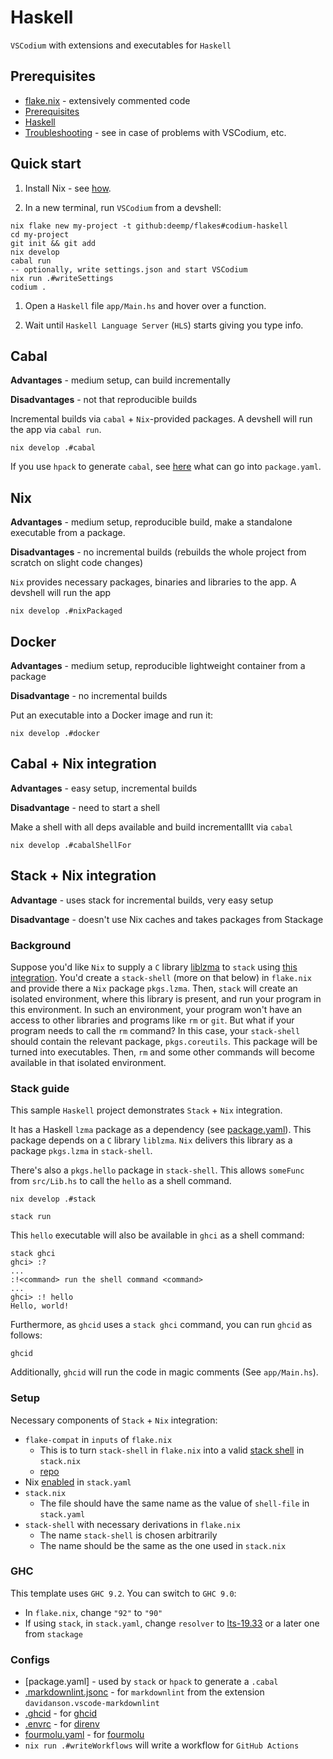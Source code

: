 # Haskell

`VSCodium` with extensions and executables for `Haskell`

## Prerequisites

- [flake.nix](./flake.nix) - extensively commented code
- [Prerequisites](https://github.com/deemp/flakes#prerequisites)
- [Haskell](https://github.com/deemp/flakes/blob/main/README/Haskell.md)
- [Troubleshooting](https://github.com/deemp/flakes/blob/main/README/Troubleshooting.md) - see in case of problems with VSCodium, etc.

## Quick start

1. Install Nix - see [how](https://github.com/deemp/flakes/blob/main/README/InstallNix.md).

1. In a new terminal, run `VSCodium` from a devshell:

```console
nix flake new my-project -t github:deemp/flakes#codium-haskell
cd my-project
git init && git add
nix develop
cabal run
-- optionally, write settings.json and start VSCodium
nix run .#writeSettings
codium .
```

1. Open a `Haskell` file `app/Main.hs` and hover over a function.

1. Wait until `Haskell Language Server` (`HLS`) starts giving you type info.

## Cabal

**Advantages** - medium setup, can build incrementally

**Disadvantages** - not that reproducible builds

Incremental builds via `cabal` + `Nix`-provided packages. A devshell will run the app via `cabal run`.

```console
nix develop .#cabal
```

If you use `hpack` to generate `cabal`, see [here](https://github.com/sol/hpack) what can go into `package.yaml`.

## Nix

**Advantages** - medium setup, reproducible build, make a standalone executable from a package.

**Disadvantages** - no incremental builds (rebuilds the whole project from scratch on slight code changes)

`Nix` provides necessary packages, binaries and libraries to the app. A devshell will run the app

```console
nix develop .#nixPackaged
```

## Docker

**Advantages** - medium setup, reproducible lightweight container from a package

**Disadvantage** - no incremental builds

Put an executable into a Docker image and run it:

```console
nix develop .#docker
```

## Cabal + Nix integration

**Advantages** - easy setup, incremental builds

**Disadvantage** - need to start a shell

Make a shell with all deps available and build incrementalllt via `cabal`

```console
nix develop .#cabalShellFor
```

## Stack + Nix integration

**Advantage** - uses stack for incremental builds, very easy setup

**Disadvantage** - doesn't use Nix caches and takes packages from Stackage

### Background

Suppose you'd like `Nix` to supply a `C` library [liblzma](https://tukaani.org/xz/) to `stack` using [this integration](https://docs.haskellstack.org/en/stable/nix_integration/).
You'd create a `stack-shell` (more on that below) in `flake.nix` and provide there a `Nix` package `pkgs.lzma`.
Then, `stack` will create an isolated environment, where this library is present, and run your program in this environment.
In such an environment, your program won't have an access to other libraries and programs like `rm` or `git`.
But what if your program needs to call the `rm` command?
In this case, your `stack-shell` should contain the relevant package, `pkgs.coreutils`.
This package will be turned into executables. Then, `rm` and some other commands will become available in that isolated environment.

### Stack guide

This sample `Haskell` project demonstrates `Stack` + `Nix` integration.

It has a Haskell `lzma` package as a dependency (see [package.yaml](./package.yaml)). This package depends on a `C` library `liblzma`.
`Nix` delivers this library as a package `pkgs.lzma` in `stack-shell`.

There's also a `pkgs.hello` package in `stack-shell`.
This allows `someFunc` from `src/Lib.hs` to call the `hello` as a shell command.

```console
nix develop .#stack
```

```console
stack run
```

This `hello` executable will also be available in `ghci` as a shell command:

```console
stack ghci
ghci> :?
...
:!<command> run the shell command <command>
...
ghci> :! hello
Hello, world!
```

Furthermore, as `ghcid` uses a `stack ghci` command, you can run `ghcid` as follows:

```console
ghcid
```

Additionally, `ghcid` will run the code in magic comments (See `app/Main.hs`).

### Setup

Necessary components of `Stack` + `Nix` integration:

- `flake-compat` in `inputs` of `flake.nix`
  - This is to turn `stack-shell` in `flake.nix` into a valid [stack shell](https://docs.haskellstack.org/en/stable/nix_integration/#external-c-libraries-through-a-shellnix-file) in `stack.nix`
  - [repo](https://github.com/edolstra/flake-compat)
- Nix [enabled](https://docs.haskellstack.org/en/stable/nix_integration/#configuration-options) in `stack.yaml`
- `stack.nix`
  - The file should have the same name as the value of `shell-file` in `stack.yaml`
- `stack-shell` with necessary derivations in `flake.nix`
  - The name `stack-shell` is chosen arbitrarily
  - The name should be the same as the one used in `stack.nix`

### GHC

This template uses `GHC 9.2`. You can switch to `GHC 9.0`:

- In `flake.nix`, change `"92"` to `"90"`
- If using `stack`, in `stack.yaml`, change `resolver` to [lts-19.33](https://www.stackage.org/lts-19.33) or a later one from `stackage`

### Configs

- [package.yaml] - used by `stack` or `hpack` to generate a `.cabal`
- [.markdownlint.jsonc](./.markdownlint.jsonc) - for `markdownlint` from the extension `davidanson.vscode-markdownlint`
- [.ghcid](./.ghcid) - for [ghcid](https://github.com/ndmitchell/ghcid)
- [.envrc](./.envrc) - for [direnv](https://github.com/direnv/direnv)
- [fourmolu.yaml](./fourmolu.yaml) - for [fourmolu](https://github.com/fourmolu/fourmolu#configuration)
- `nix run .#writeWorkflows` will write a workflow for `GitHub Actions`

